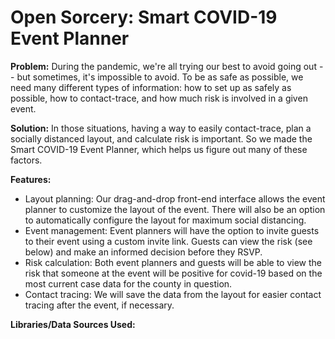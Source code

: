 # Open Sorcery: Smart COVID-19 Event Planner

**Problem:** During the pandemic, we're all trying our best to avoid going out -- but sometimes, it's impossible to avoid. To be as safe as possible, we need many different types of information: how to set up as safely as possible, how to contact-trace, and how much risk is involved in a given event.

**Solution:** In those situations, having a way to easily contact-trace, plan a socially distanced layout, and calculate risk is important. So we made the Smart COVID-19 Event Planner, which helps us figure out many of these factors.

**Features:**
* Layout planning: Our drag-and-drop front-end interface allows the event planner to customize the layout of the event. There will also be an option to automatically configure the layout for maximum social distancing.
* Event management: Event planners will have the option to invite guests to their event using a custom invite link. Guests can view the risk (see below) and make an informed decision before they RSVP. 
* Risk calculation: Both event planners and guests will be able to view the risk that someone at the event will be positive for covid-19 based on the most current case data for the county in question. 
* Contact tracing: We will save the data from the layout for easier contact tracing after the event, if necessary. 

**Libraries/Data Sources Used:**
